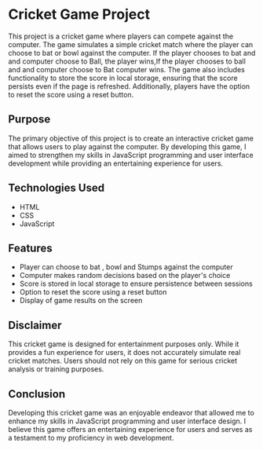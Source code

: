 # Cricket Game Project

This project is a cricket game where players can compete against the computer. The game simulates a simple cricket match where the player can choose to bat or bowl against the computer. If the player chooses to bat and and computer choose to Ball, the player wins,If the player chooses to ball and and computer choose to Bat  computer wins. The game also includes functionality to store the score in local storage, ensuring that the score persists even if the page is refreshed. Additionally, players have the option to reset the score using a reset button.

## Purpose
The primary objective of this project is to create an interactive cricket game that allows users to play against the computer. By developing this game, I aimed to strengthen my skills in JavaScript programming and user interface development while providing an entertaining experience for users.

## Technologies Used
- HTML
- CSS
- JavaScript

## Features
- Player can choose to bat , bowl and Stumps against the computer
- Computer makes random decisions based on the player's choice
- Score is stored in local storage to ensure persistence between sessions
- Option to reset the score using a reset button
- Display of game results on the screen

## Disclaimer
This cricket game is designed for entertainment purposes only. While it provides a fun experience for users, it does not accurately simulate real cricket matches. Users should not rely on this game for serious cricket analysis or training purposes.

## Conclusion
Developing this cricket game was an enjoyable endeavor that allowed me to enhance my skills in JavaScript programming and user interface design. I believe this game offers an entertaining experience for users and serves as a testament to my proficiency in web development.
